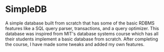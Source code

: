 SimpleDB
====
A simple database built from scratch that has some of the basic RDBMS features like a SQL query parser, transactions, and a query optimizer. This database was inspired from MIT's database systems course which has all their students implement a basic database from scratch. After completing the course, I have made some tweaks and added my own features.

